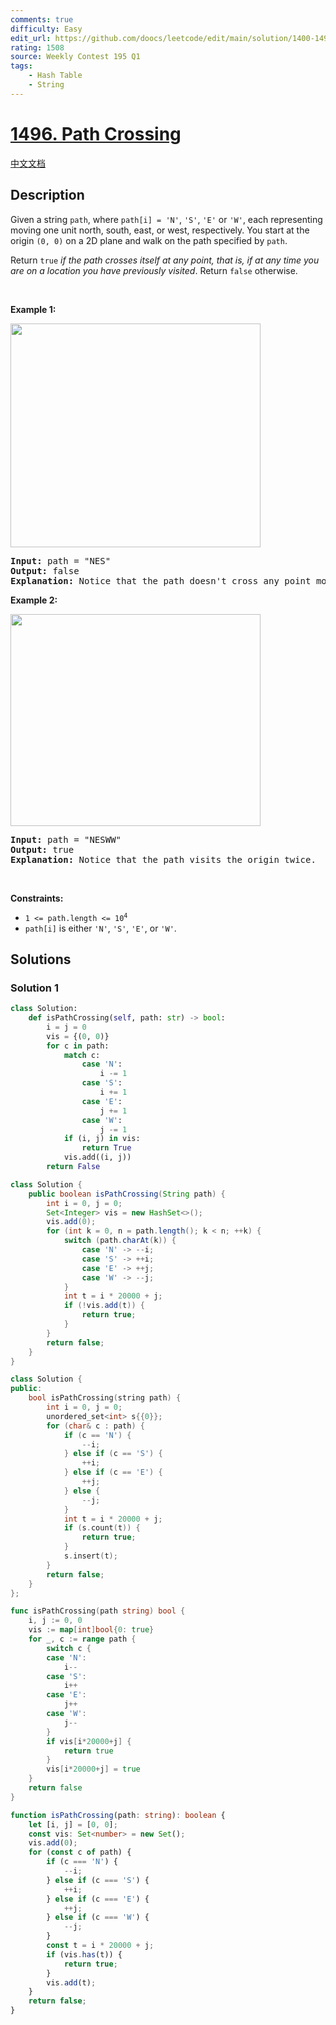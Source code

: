 ```yaml
---
comments: true
difficulty: Easy
edit_url: https://github.com/doocs/leetcode/edit/main/solution/1400-1499/1496.Path%20Crossing/README_EN.md
rating: 1508
source: Weekly Contest 195 Q1
tags:
    - Hash Table
    - String
---
```


<!-- problem:start -->

# [1496. Path Crossing](https://leetcode.com/problems/path-crossing)

[中文文档](/solution/1400-1499/1496.Path%20Crossing/README.md)

## Description

<p>Given a string <code>path</code>, where <code>path[i] = &#39;N&#39;</code>, <code>&#39;S&#39;</code>, <code>&#39;E&#39;</code> or <code>&#39;W&#39;</code>, each representing moving one unit north, south, east, or west, respectively. You start at the origin <code>(0, 0)</code> on a 2D plane and walk on the path specified by <code>path</code>.</p>

<p>Return <code>true</code> <em>if the path crosses itself at any point, that is, if at any time you are on a location you have previously visited</em>. Return <code>false</code> otherwise.</p>

<p>&nbsp;</p>
<p><strong class="example">Example 1:</strong></p>
<img alt="" src="https://fastly.jsdelivr.net/gh/doocs/leetcode@main/solution/1400-1499/1496.Path%20Crossing/images/screen-shot-2020-06-10-at-123929-pm.png" style="width: 400px; height: 358px;" />
<pre>
<strong>Input:</strong> path = &quot;NES&quot;
<strong>Output:</strong> false 
<strong>Explanation:</strong> Notice that the path doesn&#39;t cross any point more than once.
</pre>

<p><strong class="example">Example 2:</strong></p>
<img alt="" src="https://fastly.jsdelivr.net/gh/doocs/leetcode@main/solution/1400-1499/1496.Path%20Crossing/images/screen-shot-2020-06-10-at-123843-pm.png" style="width: 400px; height: 339px;" />
<pre>
<strong>Input:</strong> path = &quot;NESWW&quot;
<strong>Output:</strong> true
<strong>Explanation:</strong> Notice that the path visits the origin twice.</pre>

<p>&nbsp;</p>
<p><strong>Constraints:</strong></p>

<ul>
	<li><code>1 &lt;= path.length &lt;= 10<sup>4</sup></code></li>
	<li><code>path[i]</code> is either <code>&#39;N&#39;</code>, <code>&#39;S&#39;</code>, <code>&#39;E&#39;</code>, or <code>&#39;W&#39;</code>.</li>
</ul>

## Solutions

<!-- solution:start -->

### Solution 1

<!-- tabs:start -->

```python
class Solution:
    def isPathCrossing(self, path: str) -> bool:
        i = j = 0
        vis = {(0, 0)}
        for c in path:
            match c:
                case 'N':
                    i -= 1
                case 'S':
                    i += 1
                case 'E':
                    j += 1
                case 'W':
                    j -= 1
            if (i, j) in vis:
                return True
            vis.add((i, j))
        return False
```

```java
class Solution {
    public boolean isPathCrossing(String path) {
        int i = 0, j = 0;
        Set<Integer> vis = new HashSet<>();
        vis.add(0);
        for (int k = 0, n = path.length(); k < n; ++k) {
            switch (path.charAt(k)) {
                case 'N' -> --i;
                case 'S' -> ++i;
                case 'E' -> ++j;
                case 'W' -> --j;
            }
            int t = i * 20000 + j;
            if (!vis.add(t)) {
                return true;
            }
        }
        return false;
    }
}
```

```cpp
class Solution {
public:
    bool isPathCrossing(string path) {
        int i = 0, j = 0;
        unordered_set<int> s{{0}};
        for (char& c : path) {
            if (c == 'N') {
                --i;
            } else if (c == 'S') {
                ++i;
            } else if (c == 'E') {
                ++j;
            } else {
                --j;
            }
            int t = i * 20000 + j;
            if (s.count(t)) {
                return true;
            }
            s.insert(t);
        }
        return false;
    }
};
```

```go
func isPathCrossing(path string) bool {
	i, j := 0, 0
	vis := map[int]bool{0: true}
	for _, c := range path {
		switch c {
		case 'N':
			i--
		case 'S':
			i++
		case 'E':
			j++
		case 'W':
			j--
		}
		if vis[i*20000+j] {
			return true
		}
		vis[i*20000+j] = true
	}
	return false
}
```

```ts
function isPathCrossing(path: string): boolean {
    let [i, j] = [0, 0];
    const vis: Set<number> = new Set();
    vis.add(0);
    for (const c of path) {
        if (c === 'N') {
            --i;
        } else if (c === 'S') {
            ++i;
        } else if (c === 'E') {
            ++j;
        } else if (c === 'W') {
            --j;
        }
        const t = i * 20000 + j;
        if (vis.has(t)) {
            return true;
        }
        vis.add(t);
    }
    return false;
}
```

<!-- tabs:end -->

<!-- solution:end -->

<!-- problem:end -->
